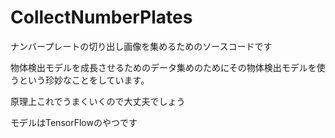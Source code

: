 # CollectNumberPlates
ナンバープレートの切り出し画像を集めるためのソースコードです

物体検出モデルを成長させるためのデータ集めのためにその物体検出モデルを使うという珍妙なことをしています。

原理上これでうまくいくので大丈夫でしょう

モデルはTensorFlowのやつです

